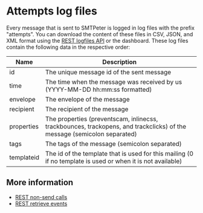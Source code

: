 # Attempts log files

Every message that is sent to SMTPeter is logged in log files with the prefix
"attempts". You can download the content of these files in CSV, JSON, and XML
format using the [REST logfiles API](rest-logfiles) or the dashboard. 
These log files contain the following data in the respective order:

| Name       | Description                                                                                                             |
| -----------| ----------------------------------------------------------------------------------------------------------------------- |
| id         | The unique message id of the sent message                                                                               |
| time       | The time when the message was received by us (YYYY-MM-DD hh:mm:ss formatted)                                            |
| envelope   | The envelope of the message                                                                                             |
| recipient  | The recipient of the message                                                                                            |
| properties | The properties (preventscam, inlinecss, trackbounces, trackopens, and trackclicks) of the message (semicolon separated) |
| tags       | The tags of the message (semicolon separated)                                                                           |
| templateid | The id of the template that is used for this mailing (0 if no template is used or when it is not available)             |

## More information

* [REST non-send calls](./rest-other-calls)
* [REST retrieve events](./rest-events)
